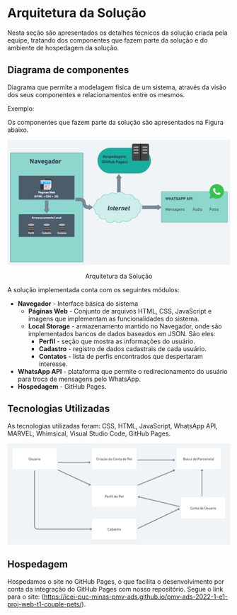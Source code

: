 # Arquitetura da Solução

Nesta seção são apresentados os detalhes técnicos da solução criada pela equipe, tratando dos componentes que fazem parte da solução e do ambiente de hospedagem da solução.

## Diagrama de componentes

Diagrama que permite a modelagem física de um sistema, através da visão dos seus componentes e relacionamentos entre os mesmos.

Exemplo: 

Os componentes que fazem parte da solução são apresentados na Figura abaixo.

![Diagrama de Componentes](img/componentes.png)
<center>Arquitetura da Solução</center>

A solução implementada conta com os seguintes módulos:
- **Navegador** - Interface básica do sistema  
  - **Páginas Web** - Conjunto de arquivos HTML, CSS, JavaScript e imagens que implementam as funcionalidades do sistema.
   - **Local Storage** - armazenamento mantido no Navegador, onde são implementados bancos de dados baseados em JSON. São eles: 
     - **Perfil** - seção que mostra as informações do usuário.
     - **Cadastro** - registro de dados cadastrais de cada usuário.
     - **Contatos** - lista de perfis encontrados que despertaram interesse.
 - **WhatsApp API** - plataforma que permite o redirecionamento do usuário para troca de mensagens pelo WhatsApp.
 - **Hospedagem** - GitHub Pages.
## Tecnologias Utilizadas

As tecnologias utilizadas foram: CSS, HTML, JavaScript, WhatsApp API, MARVEL, Whimsical, Visual Studio Code, GitHub Pages.

![TECNOLOGIA](img/tecnologias.png)
## Hospedagem

Hospedamos o site no GitHub Pages, o que facilita o desenvolvimento por conta da integração do GitHub Pages com nosso repositório. Segue o link para o site: (https://icei-puc-minas-pmv-ads.github.io/pmv-ads-2022-1-e1-proj-web-t1-couple-pets/).

